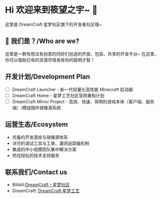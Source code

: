 # Hi 欢迎来到筱望之宇~ 👋
这里是 DreamCraft 星梦社区旗下的开发者社区哦~

## 🙋‍ 我们是？/Who are we?
这里是一群有想法有创意的同好们创造的开放、包容、共享的开发平台~
在这里，你可以借助已有的资源尽情发挥你的聪明才智！

## 开发计划/Development Plan
 - [ ] DreamCraft Launcher - 新一代轻量化高性能 Minecraft 启动器
 - [ ] DreamCraft Home - 星梦工艺社区官网重构计划
 - [ ] DreamCraft Mirror Project - 高效、快速、简明的游戏本体（客户端、服务端）/模组插件镜像源系统

## 运营生态/Ecosystem
 - 完备的开发源库与镜像源体系
 - 详尽的调试工具与工单、漏洞追踪器机制
 - 集成的中小规模团队集中解决方案
 - 热忱轻松的技术支持服务

## 联系我们/Contact us
 - Bilibili:[DreamCraft丶星梦社区](https://space.bilibili.com/696874308)
 - DreamCraft: [DreamCraft·星梦工艺](https://www.dreamcraft.com.cn)
<!--

**Here are some ideas to get you started:**

🙋‍♀️ A short introduction - what is your organization all about?
🌈 Contribution guidelines - how can the community get involved?
👩‍💻 Useful resources - where can the community find your docs? Is there anything else the community should know?
🍿 Fun facts - what does your team eat for breakfast?
🧙 Remember, you can do mighty things with the power of [Markdown](https://docs.github.com/github/writing-on-github/getting-started-with-writing-and-formatting-on-github/basic-writing-and-formatting-syntax)
-->
